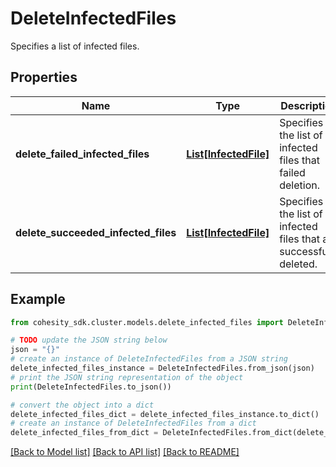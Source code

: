 # DeleteInfectedFiles

Specifies a list of infected files.

## Properties

Name | Type | Description | Notes
------------ | ------------- | ------------- | -------------
**delete_failed_infected_files** | [**List[InfectedFile]**](InfectedFile.md) | Specifies the list of infected files that failed deletion. | [optional] 
**delete_succeeded_infected_files** | [**List[InfectedFile]**](InfectedFile.md) | Specifies the list of infected files that are successfully deleted. | [optional] 

## Example

```python
from cohesity_sdk.cluster.models.delete_infected_files import DeleteInfectedFiles

# TODO update the JSON string below
json = "{}"
# create an instance of DeleteInfectedFiles from a JSON string
delete_infected_files_instance = DeleteInfectedFiles.from_json(json)
# print the JSON string representation of the object
print(DeleteInfectedFiles.to_json())

# convert the object into a dict
delete_infected_files_dict = delete_infected_files_instance.to_dict()
# create an instance of DeleteInfectedFiles from a dict
delete_infected_files_from_dict = DeleteInfectedFiles.from_dict(delete_infected_files_dict)
```
[[Back to Model list]](../README.md#documentation-for-models) [[Back to API list]](../README.md#documentation-for-api-endpoints) [[Back to README]](../README.md)


